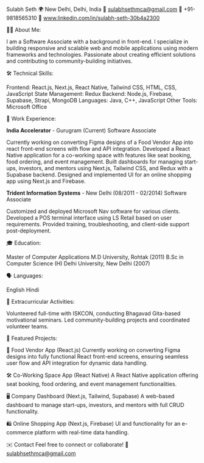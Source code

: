 Sulabh Seth
🌍 New Delhi, Delhi, India
📧 sulabhsethmca@gmail.com
📱 +91-9818565310
💼 www.linkedin.com/in/sulabh-seth-30b4a2300

👨‍💻 About Me:

I am a Software Associate with a background in front-end. I specialize in building responsive and scalable web and mobile applications using modern frameworks and technologies. Passionate about creating efficient solutions and contributing to community-building initiatives.

🛠️ Technical Skills:

Frontend: React.js, Next.js, React Native, Tailwind CSS, HTML, CSS, JavaScript
State Management: Redux
Backend: Node.js, Firebase, Supabase, Strapi, MongoDB
Languages: Java, C++, JavaScript
Other Tools: Microsoft Office

💼 Work Experience:

**India Accelerator** - Gurugram (Current)
Software Associate

Currently working on converting Figma designs of a Food Vendor App into react front-end screens with flow and API integration.
Developed a React Native application for a co-working space with features like seat booking, food ordering, and event management.
Built dashboards for managing start-ups, investors, and mentors using Next.js, Tailwind CSS, and Redux with a Supabase backend.
Designed and implemented UI for an online shopping app using Next.js and Firebase.

**Trident Information Systems** - New Delhi (08/2011 - 02/2014)
Software Associate

Customized and deployed Microsoft Nav software for various clients.
Developed a POS terminal interface using LS Retail based on user requirements.
Provided training, troubleshooting, and client-side support post-deployment.

🎓 Education:

Master of Computer Applications
M.D University, Rohtak (2011)
B.Sc in Computer Science (H)
Delhi University, New Delhi (2007)

🗣️ Languages:

English
Hindi

🌱 Extracurricular Activities:

Volunteered full-time with ISKCON, conducting Bhagavad Gita-based motivational seminars.
Led community-building projects and coordinated volunteer teams.

🚀 Featured Projects:

🍔 Food Vendor App (React.js)
Currently working on converting Figma designs into fully functional React front-end screens, ensuring seamless user flow and API integration for dynamic data handling.

🛠️ Co-Working Space App (React Native)
A React Native application offering seat booking, food ordering, and event management functionalities.

🖥️ Company Dashboard (Next.js, Tailwind, Supabase)
A web-based dashboard to manage start-ups, investors, and mentors with full CRUD functionality.

🛍️ Online Shopping App (Next.js, Firebase)
UI and functionality for an e-commerce platform with real-time data handling.

✉️ Contact 
Feel free to connect or collaborate!
📧 sulabhsethmca@gmail.com
